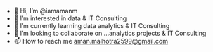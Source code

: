 - 👋 Hi, I’m @iamamanm
- 👀 I’m interested in data & IT Consulting
- 🌱 I’m currently learning data analytics & IT  Consulting 
- 💞️ I’m looking to collaborate on ...analytics projects & IT  Consulting  
- 📫 How to reach me aman.malhotra2599@gmail.com

<!---
iamamanm/iamamanm is a ✨ special ✨ repository because its `README.md` (this file) appears on your GitHub profile.
You can click the Preview link to take a look at your changes.
--->
